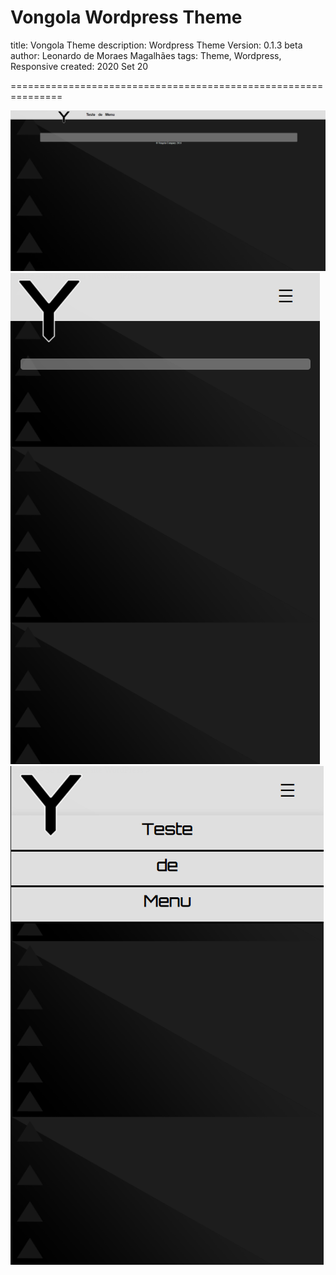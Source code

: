 # Vongola Wordpress Theme
title: Vongola Theme
description: Wordpress Theme
Version: 0.1.3 beta
author: Leonardo de Moraes Magalhães
tags: Theme, Wordpress, Responsive
created:  2020 Set 20

===============================================================

![Screenshot](/img/print_site_vongola.png?raw=true "Print Home")
![Screenshot](/img/print_vongola_responsive.png?raw=true "Print Home")
![Screenshot](/img/print_site_vongola_menu.png?raw=true "Print Home")
